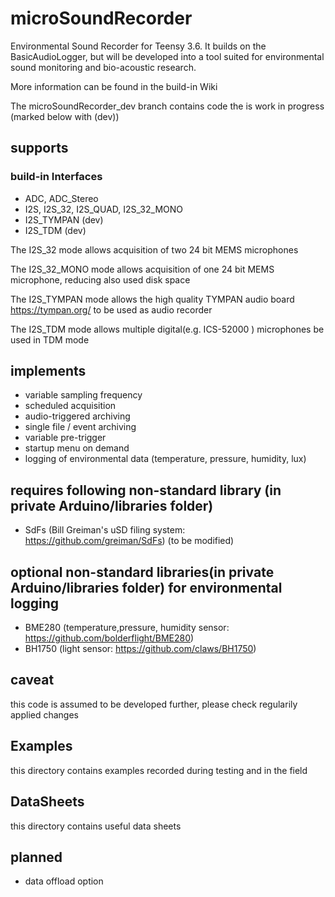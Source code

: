 


# microSoundRecorder
Environmental Sound Recorder for Teensy 3.6. It builds on the BasicAudioLogger, but will be developed into a tool suited for environmental sound monitoring and bio-acoustic research.

More information can be found in the build-in Wiki

The microSoundRecorder_dev branch contains code the is work in progress (marked below with (dev))

## supports 
### build-in Interfaces
- ADC, ADC_Stereo
- I2S, I2S_32, I2S_QUAD, I2S_32_MONO 
- I2S_TYMPAN (dev)
- I2S_TDM (dev)

The I2S_32 mode allows acquisition of two 24 bit MEMS microphones

The I2S_32_MONO mode allows acquisition of one 24 bit MEMS microphone, reducing also used disk space

The I2S_TYMPAN mode allows the high quality TYMPAN audio board https://tympan.org/ to be used as audio recorder

The I2S_TDM mode allows multiple digital(e.g. ICS-52000 ) microphones be used in TDM mode

## implements
- variable sampling frequency
- scheduled acquisition
- audio-triggered archiving
- single file / event archiving
- variable pre-trigger
- startup menu on demand
- logging of environmental data (temperature, pressure, humidity, lux)

## requires following non-standard library (in private Arduino/libraries folder)
- SdFs   (Bill Greiman's uSD filing system: https://github.com/greiman/SdFs) (to be modified)


## optional non-standard libraries(in private Arduino/libraries folder) for environmental logging
- BME280 (temperature,pressure, humidity sensor: https://github.com/bolderflight/BME280)
- BH1750 (light sensor: https://github.com/claws/BH1750)

## caveat
this code is assumed to be developed further, please check regularily applied changes

## Examples
this directory contains examples recorded during testing and in the field

## DataSheets
this directory contains useful data sheets

## planned
- data offload option

